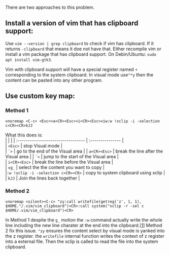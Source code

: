 There are two approaches to this problem.

## Install a version of vim that has clipboard support:
Use `vim --version | grep clipboard` to check if vim has clipboard. If it returns `-clipboard` that means it doe not have that. Either recompile vim or install a vim package that has clipboard support. On Debin/Ubuntu: `sudo apt install vim-gtk3`.

Vim with clipboard support will have a special register named `+` corresponding to the system clipboard. In visual mode use`"*y` then the content can be pasted into any other program.


## Use custom key map:

### Method 1
```vim
vnoremap <C-c> <Esc>>a<CR><Esc><i<CR><Esc>viw:w !xclip -i -selection c<CR><CR>kJJ
```
What this does is:  
| | |
| :--------------------------------- | :--------------- |  
| `<Esc>`                            | stop Visual mode |  
| `` `> ``                           | go to the end of the Visual area |
| `a<CR><Esc>`                       | break the line after the Visual area | 
| `` `< ``		                       | jump to the start of the Visual area |  
| `i<CR><Esc>`                       | break the line before the Visual area |  
| `vg_`				                       | select the the content you want to copy |   
|`:w !xclip -i -selection c<CR><CR>` | copy to system clipboard using xclip |  
| `kJJ`					                     | Join the lines back together |  

### Method 2
```vim
vnoremap <silent><C-c> "zy:call writefile(getreg('z', 1, 1), $HOME."/.vim/vim_clipboard")<CR>:call system("xclip -r -sel c $HOME/.vim/vim_clipboard")<CR>
```
In Method 1 despite the `g_` motion the `:w` command actually write the whole line including the new line charater at the end into the clipboard.[[1]] Method 2 fix this issue. `"zy` ensures the content select by visual mode is yanked into the z register. the `writefile` internal function writes the context of z register into a external file. Then the xclip is called to read the file into the system clipboard. 

[1]: https://vimhelp.org/visual.txt.html#visual-examples
